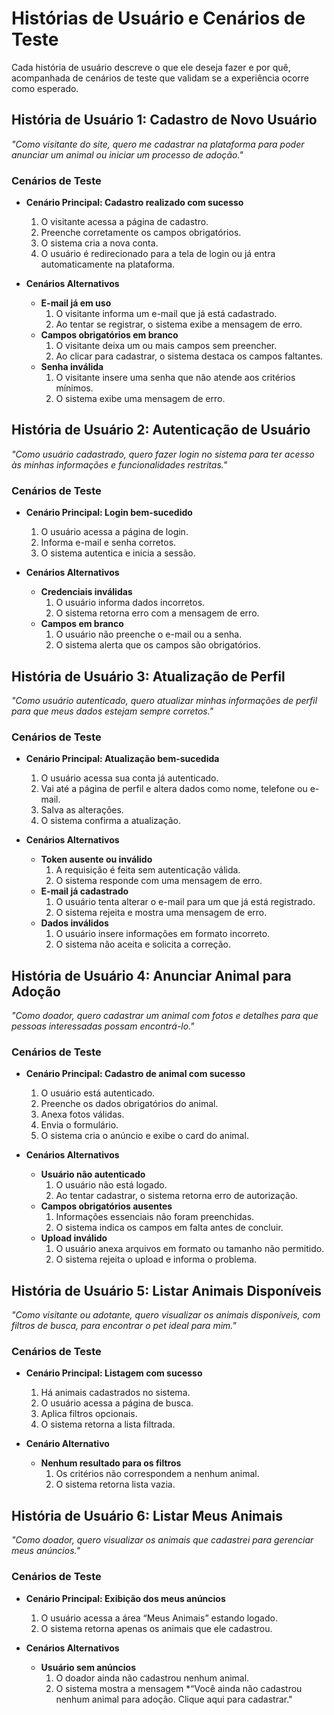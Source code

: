 # Histórias de Usuário e Cenários de Teste 
 
Cada história de usuário descreve o que ele deseja fazer e por quê, acompanhada de cenários de teste que validam se a experiência ocorre como esperado.

## História de Usuário 1: Cadastro de Novo Usuário

*"Como visitante do site, quero me cadastrar na plataforma para poder anunciar um animal ou iniciar um processo de adoção."*

### Cenários de Teste

- **Cenário Principal: Cadastro realizado com sucesso**
  1. O visitante acessa a página de cadastro.
  2. Preenche corretamente os campos obrigatórios.
  3. O sistema cria a nova conta.
  4. O usuário é redirecionado para a tela de login ou já entra automaticamente na plataforma.

- **Cenários Alternativos**
  - **E-mail já em uso**
    1. O visitante informa um e-mail que já está cadastrado.
    2. Ao tentar se registrar, o sistema exibe a mensagem de erro.
  - **Campos obrigatórios em branco**
    1. O visitante deixa um ou mais campos sem preencher.
    2. Ao clicar para cadastrar, o sistema destaca os campos faltantes.
  - **Senha inválida**
    1. O visitante insere uma senha que não atende aos critérios mínimos.
    2. O sistema exibe uma mensagem de erro.

## História de Usuário 2: Autenticação de Usuário

*"Como usuário cadastrado, quero fazer login no sistema para ter acesso às minhas informações e funcionalidades restritas."*

### Cenários de Teste

- **Cenário Principal: Login bem-sucedido**
  1. O usuário acessa a página de login.
  2. Informa e-mail e senha corretos.
  3. O sistema autentica e inicia a sessão.

- **Cenários Alternativos**
  - **Credenciais inválidas**
    1. O usuário informa dados incorretos.
    2. O sistema retorna erro com a mensagem de erro.
  - **Campos em branco**
    1. O usuário não preenche o e-mail ou a senha.
    2. O sistema alerta que os campos são obrigatórios.

## História de Usuário 3: Atualização de Perfil

*"Como usuário autenticado, quero atualizar minhas informações de perfil para que meus dados estejam sempre corretos."*

### Cenários de Teste

- **Cenário Principal: Atualização bem-sucedida**
  1. O usuário acessa sua conta já autenticado.
  2. Vai até a página de perfil e altera dados como nome, telefone ou e-mail.
  3. Salva as alterações.
  4. O sistema confirma a atualização.

- **Cenários Alternativos**
  - **Token ausente ou inválido**
    1. A requisição é feita sem autenticação válida.
    2. O sistema responde com uma mensagem de erro.
  - **E-mail já cadastrado**
    1. O usuário tenta alterar o e-mail para um que já está registrado.
    2. O sistema rejeita e mostra uma mensagem de erro.
  - **Dados inválidos**
    1. O usuário insere informações em formato incorreto.
    2. O sistema não aceita e solicita a correção.

## História de Usuário 4: Anunciar Animal para Adoção

*"Como doador, quero cadastrar um animal com fotos e detalhes para que pessoas interessadas possam encontrá-lo."*

### Cenários de Teste

- **Cenário Principal: Cadastro de animal com sucesso**
  1. O usuário está autenticado.
  2. Preenche os dados obrigatórios do animal.
  3. Anexa fotos válidas.
  4. Envia o formulário.
  5. O sistema cria o anúncio e exibe o card do animal.

- **Cenários Alternativos**
  - **Usuário não autenticado**
    1. O usuário não está logado.
    2. Ao tentar cadastrar, o sistema retorna erro de autorização.
  - **Campos obrigatórios ausentes**
    1. Informações essenciais não foram preenchidas.
    2. O sistema indica os campos em falta antes de concluir.
  - **Upload inválido**
    1. O usuário anexa arquivos em formato ou tamanho não permitido.
    2. O sistema rejeita o upload e informa o problema.

## História de Usuário 5: Listar Animais Disponíveis

*"Como visitante ou adotante, quero visualizar os animais disponíveis, com filtros de busca, para encontrar o pet ideal para mim."*

### Cenários de Teste

- **Cenário Principal: Listagem com sucesso**
  1. Há animais cadastrados no sistema.
  2. O usuário acessa a página de busca.
  3. Aplica filtros opcionais.
  4. O sistema retorna a lista filtrada.

- **Cenário Alternativo**
  - **Nenhum resultado para os filtros**
    1. Os critérios não correspondem a nenhum animal.
    2. O sistema retorna lista vazia.

## História de Usuário 6: Listar Meus Animais

*"Como doador, quero visualizar os animais que cadastrei para gerenciar meus anúncios."*

### Cenários de Teste

- **Cenário Principal: Exibição dos meus anúncios**
  1. O usuário acessa a área “Meus Animais” estando logado.
  2. O sistema retorna apenas os animais que ele cadastrou.

- **Cenários Alternativos**
  - **Usuário sem anúncios**
    1. O doador ainda não cadastrou nenhum animal.
    2. O sistema mostra a mensagem *“Você ainda não cadastrou nenhum animal para adoção. Clique aqui para cadastrar."